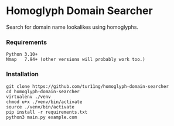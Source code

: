 # Homoglyph Domain Searcher
Search for domain name lookalikes using homoglyphs.

### Requirements
    Python 3.10+
    Nmap   7.94+ (other versions will probably work too.)

### Installation
```
git clone https://github.com/tur11ng/homoglyph-domain-searcher
cd homoglyph-domain-searcher
virtualenv ./venv
chmod u+x ./venv/bin/activate
source ./venv/bin/activate
pip install -r requirements.txt
python3 main.py example.com
```

